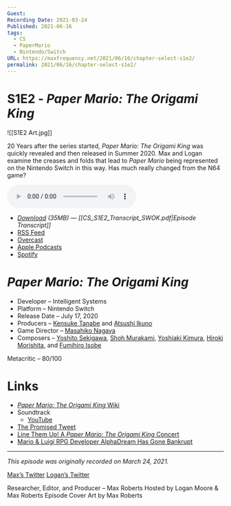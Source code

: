 ```yaml
---
Guest: 
Recording Date: 2021-03-24
Published: 2021-06-16
tags:
  - CS
  - PaperMario
  - Nintendo/Switch
URL: https://maxfrequency.net/2021/06/16/chapter-select-s1e2/
permalink: 2021/06/16/chapter-select-s1e2/
---
```

# S1E2 - *Paper Mario: The Origami King*

![[S1E2 Art.jpg]]

20 Years after the series started, *Paper Mario: The Origami King* was quickly revealed and then released in Summer 2020. Max and Logan examine the creases and folds that lead to *Paper Mario* being represented on the Nintendo Switch in this way. Has much really changed from the N64 game?

<audio controls>
  <source src="https://traffic.libsyn.com/chapterselectpod/CS_S1E2_Origami_King_Final.mp3">
</audio>

- *[Download](https://traffic.libsyn.com/chapterselectpod/CS_S1E2_Origami_King_Final.mp3) (35MB)  — [[CS_S1E2_Transcript_SWOK.pdf|Episode Transcript]]*
- [RSS Feed](https://chapterselectpod.libsyn.com/rss)
- [Overcast](https://overcast.fm/itunes1568777352/chapter-select)
- [Apple Podcasts](https://podcasts.apple.com/us/podcast/chapter-select/id1568777352)
- [Spotify](https://open.spotify.com/show/4f1TLZXbwtSX7uHROe9KlS)

# *Paper Mario: The Origami King*

- Developer – Intelligent Systems
- Platform – Nintendo Switch
- Release Date – July 17, 2020
- Producers – [Kensuke Tanabe](https://en.wikipedia.org/wiki/Kensuke_Tanabe) and [Atsushi Ikuno](https://nintendo.fandom.com/wiki/Atsushi_Ikuno)
- Game Director – [Masahiko Nagaya](https://nintendo.fandom.com/wiki/Masahiko_Nagaya)
- Composers – [Yoshito Sekigawa](https://nintendo.fandom.com/wiki/Yoshito_Sekigawa), [Shoh Murakami](https://nintendo.fandom.com/wiki/Shoh_Murakami), [Yoshiaki Kimura](https://vgmdb.net/artist/34309), [Hiroki Morishita](https://nintendo.fandom.com/wiki/Hiroki_Morishita), and [Fumihiro Isobe](https://vgmdb.net/artist/34047)

Metacritic – 80/100
# Links

- [*Paper Mario: The Origami King* Wiki](https://www.mariowiki.com/Paper_Mario:_The_Origami_King)
- Soundtrack
	- [YouTube](https://youtube.com/playlist?list=PL2XjmdkuVL-0sVtW_3fGxhUPx5z0B7NOI)
- [The Promised Tweet](https://twitter.com/heyitscorinth/status/1374685709848678403)
- [Line Them Up! A *Paper Mario: The Origami King* Concert](https://youtu.be/zCXrspb-qLg)
- [Mario & Luigi RPG Developer AlphaDream Has Gone Bankrupt](https://kotaku.com/mario-luigi-rpg-developer-alphadream-has-gone-bankrup-1838692022)

---
*This episode was originally recorded on March 24, 2021.*

[Max’s Twitter](https://www.twitter.com/maxroberts143)
[Logan’s Twitter](https://www.twitter.com/mooreman12)

Researcher, Editor, and Producer – Max Roberts
Hosted by Logan Moore & Max Roberts
Episode Cover Art by Max Roberts